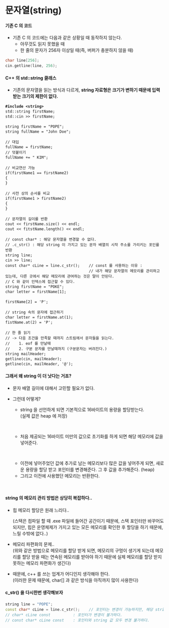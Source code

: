 # 문자열(string)

#### 기존 C 의 코드&#x20;

* 기존 C 의 코드에는 다음과 같은 상황일 때 동작하지 않는다.
  * 아무것도 읽지 못했을 때
  * 한 줄의 문자가 256자 이상일 때(즉, 버퍼가 충분하지 않을 때)

```cpp
char line[256];
cin.getline(line, 256);
```

#### C++ 의 std::string 클래스&#x20;

* 기존의 문자열을 읽는 방식과 다르게, **string 자료형은 크기가 변하기 때문에 입력 받는 크기의 제한이 없다.**

<pre class="language-cpp"><code class="lang-cpp"><strong>#include &#x3C;string>
</strong>std::string firstName;
std::cin >> firstName;

string firstName = "POPE";
string fullName = "John Doe";

// 대입
fullName = firstName;
// 덧붙이기
fullName += " KIM";

// 비교연산 가능
if(firstName1 == firstName2)
{
}

// 사전 상의 순서를 비교 
if(firstName1 > firstName2)
{
}

// 문자열의 길이를 반환
cout &#x3C;&#x3C; firstName.size() &#x3C;&#x3C; endl;
cout &#x3C;&#x3C; fitstName.length() &#x3C;&#x3C; endl;

// const char* : 해당 문자열을 변경할 수 없다. 
// .c_str() : 해당 string 이 가지고 있는 문자 배열의 시작 주소를 가리키는 포인를 반환
string line;
cin >> line;
const char* cLine = line.c_str();    // const 를 사용하는 이유 : 
                                     // 내가 해당 문자열의 메모리를 관리하고 있는데, 다른 곳에서 해당 메모리에 관여하는 것은 말이 안된다.
// C 와 같이 인덱스에 접근할 수 있다. 
string firstName = "POKE";
char letter = firstName[1];

firstName[2] = 'P';

// string 속의 문자에 접근하기
char letter = firstName.at(1);
fistName.at(2) = 'P';

// 한 줄 읽기
// -> 다음 조건을 만족할 때까지 스트림에서 문자들을 읽는다. 
//    1. eof 를 만날때 
//    2. 구분 문자를 만날때까지 (구분문자는 버려진다.)
string mailHeader;
getline(cin, mailHeader);
getline(cin, mailHeader, '@');
</code></pre>

#### 그래서 왜 string 이 더 낫다는 거죠?

* 문자 배열 길이에 대해서 고민할 필요가 없다.&#x20;
*   그런데 어떻게?

    * string 을 선언하게 되면 기본적으로 16바이트의 용량을 할당받는다.\
      (실제 값은 heap 에 저장)

    <figure><img src="../../.gitbook/assets/스크린샷 2023-10-25 21.08.59.png" alt="" width="375"><figcaption></figcaption></figure>

    * 처음 제공되는 16바이트 미만의 값으로 초기화를 하게 되면 해당 메모리에 값을 넣어준다.&#x20;

    <figure><img src="../../.gitbook/assets/스크린샷 2023-10-25 21.10.16 (1).png" alt="" width="375"><figcaption></figcaption></figure>

    * 이전에 넣어주었던 값에 추가로 남는 메모리보다 많은 값을 넣어주게 되면, 새로운 용량을 할당 받고 포인터를 변경해준다. 그 후 값을 추가해준다. (heap)
    * 그리고 이전에 사용했던 메모리는 반환한다.  &#x20;

    <figure><img src="../../.gitbook/assets/스크린샷 2023-10-25 21.12.22.png" alt="" width="375"><figcaption></figcaption></figure>

#### string 의 메모리 관리 방법은 상당히 복잡하다..

*   힙 메모리 할당은 원래 느리다..&#x20;

    (스택은 컴파일 할 때 .exe 파일에 들어간 공간이기 때문에, 스택 포인터만 바꾸어도 되지만, 힙은 운영체제가 가지고 있는 모든 메모리를 확인한 후 할당을 하기 때문에, 느릴 수밖에 없다..)
* 메모리 파편화의 문제.. \
  (위와 같은 방법으로 메모리를 할당 받게 되면, 메모리의 구멍이 생기게 되는데 메모리를 할당 받을 때는 연속된 메모리를 받아야 하기 때문에 실제 메모리를 할당 받지 못하는 메모리 파편화가 생긴다)
* 때문에, c++ 를 쓰는 업계가 어디인지 생각해야 한다. \
  (이러한 문제 때문에, char\[] 과 같은 방식을 아직까지 많이 사용한다)

#### c\_str() 을 다시한번 생각해보자

```cpp
string line = "POPE";
const char* cLine = line.c_str();    // 포인터는 변경이 가능하지만, 해당 string 값은 변경이 불가하다.
// char* cLine const          : 포인터가 변경이 불가하다.                  
// const char* cLine const    : 포인터와 string 값 모두 변경 불가하다. 
```
